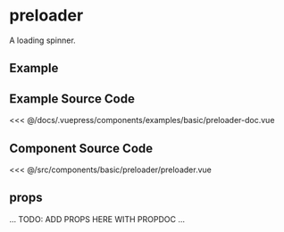 # preloader

A loading spinner.

## Example

<Demo componentName="examples-basic-preloader-doc" />

## Example Source Code

<SourceCode>
<<< @/docs/.vuepress/components/examples/basic/preloader-doc.vue
</SourceCode>

## Component Source Code

<SourceCode>
<<< @/src/components/basic/preloader/preloader.vue
</SourceCode>

## props

... TODO: ADD PROPS HERE WITH PROPDOC ...